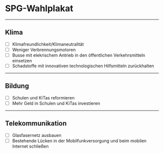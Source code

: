 # SPG-Wahlplakat
----------------



## Klima

- [ ] Klimafreundlichkeit/Klimaneutralität
- [ ] Weniger Verbrennungsmotoren
- [ ] Busse mit elekrischem Antrieb in den öffentlichen Verkehrsmitteln einsetzen
- [ ] Schadstoffe mit innovativen technologischen Hilfsmitteln zurückhalten
---------------------------------------------------------------------------------


## Bildung

- [ ] Schulen und KiTas reformieren
- [ ] Mehr Geld in Schulen und KiTas investieren
-------------------------------------------------


## Telekommunikation
- [ ] Glasfasernetz ausbauen 
- [ ] Bestehende Lücken  in der Mobilfunkversorgung und beim mobilen Internet schließen
